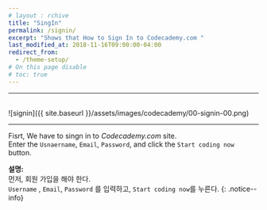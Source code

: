 ```yaml
---
# layout : rchive
title: "SingIn"
permalink: /signin/
excerpt: "Shows that How to Sign In to Codecademy.com "
last_modified_at: 2018-11-16T09:00:00-04:00
redirect_from:
  - /theme-setup/
# On this page disable
# toc: true
---
```

<hr/>
<br/>   
![signin]({{ site.baseurl }}/assets/images/codecademy/00-signin-00.png)
<hr/>    

Fisrt, We have to singn in to *Codecademy.com* site.    
Enter the `Usnaername`, `Email`, `Password`, and click the `Start coding now` button. 

**설명:**     
먼저, 회원 가입을 해야 한다.    
`Username` , `Email`, `Password` 를 입력하고, `Start coding now`를 누른다. 
{: .notice--info}
